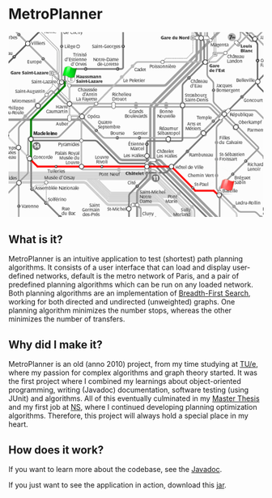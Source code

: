 # MetroPlanner
![MetroPlanner](https://github.com/sanderjurgens/metroplanner/blob/main/img/metroplanner.png)

## What is it?
MetroPlanner is an intuitive application to test (shortest) path planning algorithms.
It consists of a user interface that can load and display user-defined networks, default is the metro network of Paris, and a pair of predefined planning algorithms which can be run on any loaded network.
Both planning algorithms are an implementation of [Breadth-First Search](https://en.wikipedia.org/wiki/Breadth-first_search), working for both directed and undirected (unweighted) graphs.
One planning algorithm minimizes the number stops, whereas the other minimizes the number of transfers.

## Why did I make it?
MetroPlanner is an old (anno 2010) project, from my time studying at [TU/e](https://www.tue.nl/en/), where my passion for complex algorithms and graph theory started.
It was the first project where I combined my learnings about object-oriented programming, writing (Javadoc) documentation, software testing (using JUnit) and algorithms.
All of this eventually culminated in my [Master Thesis](https://research.tue.nl/en/studentTheses/improving-network-robustness) and my first job at [NS](https://www.ns.nl/en), where I continued developing planning optimization algorithms.
Therefore, this project will always hold a special place in my heart.

## How does it work?
If you want to learn more about the codebase, see the [Javadoc](https://sanderjurgens.github.io/metroplanner/).

If you just want to see the application in action, download this [jar](https://github.com/sanderjurgens/metroplanner/blob/main/target/metroplanner-1.1.jar).